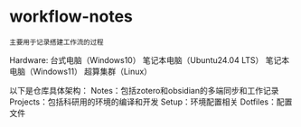 # workflow-notes
    主要用于记录搭建工作流的过程

Hardware:
    台式电脑（Windows10）
    笔记本电脑（Ubuntu24.04 LTS）
    笔记本电脑（Windows11）
    超算集群（Linux）

以下是仓库具体架构：
    Notes：包括zotero和obsidian的多端同步和工作记录
    Projects：包括科研用的环境的编译和开发
    Setup：环境配置相关
    Dotfiles：配置文件